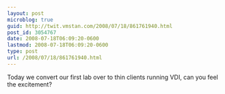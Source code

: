 ```yaml
---
layout: post
microblog: true
guid: http://twit.vmstan.com/2008/07/18/861761940.html
post_id: 3054767
date: 2008-07-18T06:09:20-0600
lastmod: 2008-07-18T06:09:20-0600
type: post
url: /2008/07/18/861761940.html
---
```

Today we convert our first lab over to thin clients running VDI, can you feel the excitement?
